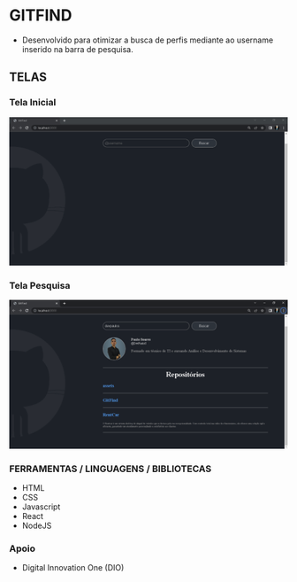 # GITFIND

 - Desenvolvido para otimizar a busca de perfis mediante ao username inserido na barra de pesquisa.

## TELAS
### Tela Inicial
![Tela Inicial](https://github.com/DevPauloS/assets/blob/main/GITFIND/tela-principal-react.png)
### Tela Pesquisa
![Tela Busca](https://github.com/DevPauloS/assets/blob/main/GITFIND/tela-busca-completa.png)

### FERRAMENTAS / LINGUAGENS / BIBLIOTECAS

 - HTML
 - CSS
 - Javascript
 - React
 - NodeJS

### Apoio

- Digital Innovation One (DIO)


  
